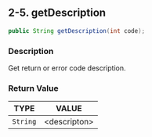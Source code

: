 ## 2-5. getDescription

```java
public String getDescription(int code);
```

### Description

Get return or error code description.

### Return Value

| TYPE | VALUE |
| :---: | :---: |
| `String` | &lt;descripton&gt; |
